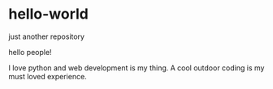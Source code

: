 # hello-world
just another repository

hello people!

I love python and web development is my thing.
A cool outdoor coding is my must loved experience.
